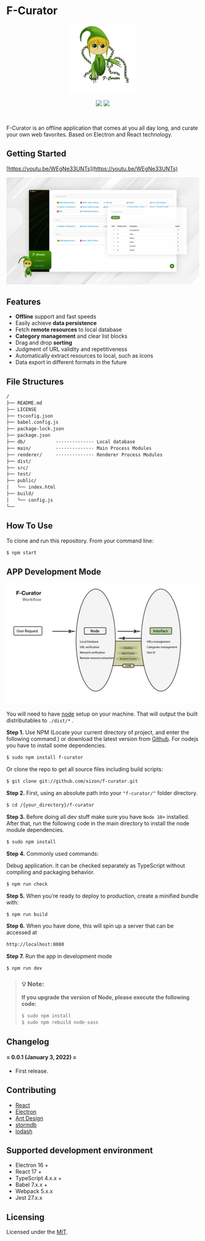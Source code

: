 # F-Curator

<p align="center">
  <a href="https://github.com/xizon/f-curator">
	  <img src="public/assets/images/logo.png"  alt="F-Curator"  width="180" >
  </a>
  <p align="center">
	  <a href="https://www.npmjs.com/package/f-curator" title="npm version"><img src="https://img.shields.io/npm/v/f-curator?style=for-the-badge"/></a>
	  <a href="https://github.com/xizon/f-curator/blob/master/LICENSE" title="license"><img src="https://img.shields.io/badge/license-MIT-brightgreen.svg?style=for-the-badge"/></a>
	   
  </p>
  <br>
</p>



F-Curator is an offline application that comes at you all day long, and curate your own web favorites. Based on Electron and React technology.



## Getting Started

[https://youtu.be/WEgNe33UNTs](https://youtu.be/WEgNe33UNTs)


![quick overview](public/assets/images/main/preview.jpg)



## Features

- **Offline** support and fast speeds
- Easily achieve **data persistence**
- Fetch **remote resources** to local database
- **Category management** and clear list blocks
- Drag and drop **sorting**
- Judgment of URL validity and repetitiveness
- Automatically extract resources to local, such as icons
- Data export in different formats in the future


## File Structures


```sh
/
├── README.md
├── LICENSE
├── tsconfig.json
├── babel.config.js
├── package-lock.json
├── package.json
├── db/           ·············· Local database
├── main/         ·············· Main Process Modules
├── renderer/     ·············· Renderer Process Modules
├── dist/
├── src/
├── test/  
├── public/  
│   └── index.html 
├── build/  
│   └── config.js
└──
```


## How To Use

To clone and run this repository. From your command line:

```sh
$ npm start
```


## APP Development Mode


![workflow](public/assets/images/main/workflow.jpg)


You will need to have [node](https://nodejs.org/) setup on your machine. That will output the built distributables to `./dist/*` .

**Step 1.** Use NPM (Locate your current directory of project, and enter the following command.) or download the latest version from [Github](https://github.com/xizon/f-curator). For nodejs you have to install some dependencies.

```sh
$ sudo npm install f-curator
```

Or clone the repo to get all source files including build scripts: 

```sh
$ git clone git://github.com/xizon/f-curator.git
```


**Step 2.** First, using an absolute path into your `"f-curator/"` folder directory.

```sh
$ cd /{your_directory}/f-curator
```


**Step 3.** Before doing all dev stuff make sure you have `Node 10+` installed. After that, run the following code in the main directory to install the node module dependencies.

```sh
$ sudo npm install
```


**Step 4.** Commonly used commands:

Debug application. It can be checked separately as TypeScript without compiling and packaging behavior.

```sh
$ npm run check
```


**Step 5.** When you’re ready to deploy to production, create a minified bundle with:

```sh
$ npm run build
```


**Step 6.** When you have done, this will spin up a server that can be accessed at

```sh
http://localhost:8080
```



**Step 7.** Run the app in development mode

```sh
$ npm run dev
```

<blockquote>
<h3>💡 Note:</h3>
 
**If you upgrade the version of Node, please execute the following code:**

```sh
$ sudo npm install
$ sudo npm rebuild node-sass
```
</blockquote>



## Changelog


#### = 0.0.1 (January 3, 2022) =

* First release.


## Contributing

- [React](https://reactjs.org/)
- [Electron](https://www.electronjs.org/)
- [Ant Design](https://github.com/ant-design/ant-design/)
- [stormdb](https://github.com/TomPrograms/stormdb)
- [lodash](https://github.com/lodash/lodash)



## Supported development environment

- Electron 16 +
- React 17 +
- TypeScript 4.x.x + 
- Babel 7.x.x + 
- Webpack 5.x.x
- Jest 27.x.x


## Licensing

Licensed under the [MIT](https://opensource.org/licenses/MIT).



